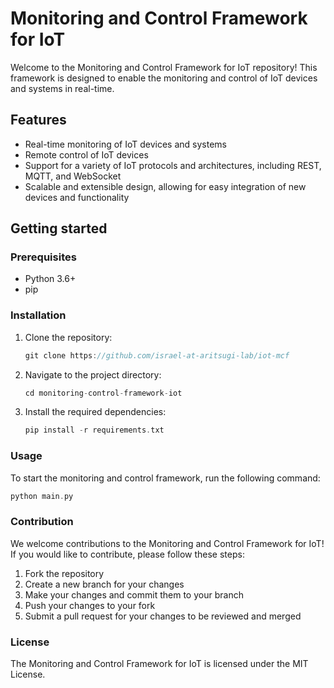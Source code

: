 # Monitoring and Control Framework for IoT

Welcome to the Monitoring and Control Framework for IoT repository! This framework is designed to enable the monitoring and control of IoT devices and systems in real-time.


## Features

- Real-time monitoring of IoT devices and systems
- Remote control of IoT devices
- Support for a variety of IoT protocols and architectures, including REST, MQTT, and WebSocket
- Scalable and extensible design, allowing for easy integration of new devices and functionality

## Getting started
### Prerequisites
- Python 3.6+
- pip

### Installation

1. Clone the repository:
    ``` c
    git clone https://github.com/israel-at-aritsugi-lab/iot-mcf

    ```
1. Navigate to the project directory:
    ``` c
    cd monitoring-control-framework-iot

    ```
1. Install the required dependencies:
    ``` c
    pip install -r requirements.txt

    ```

### Usage
To start the monitoring and control framework, run the following command:

``` c
python main.py


```

### Contribution
We welcome contributions to the Monitoring and Control Framework for IoT! If you would like to contribute, please follow these steps:

1. Fork the repository
1. Create a new branch for your changes
1. Make your changes and commit them to your branch
1. Push your changes to your fork
1. Submit a pull request for your changes to be reviewed and merged

### License
The Monitoring and Control Framework for IoT is licensed under the MIT License.
